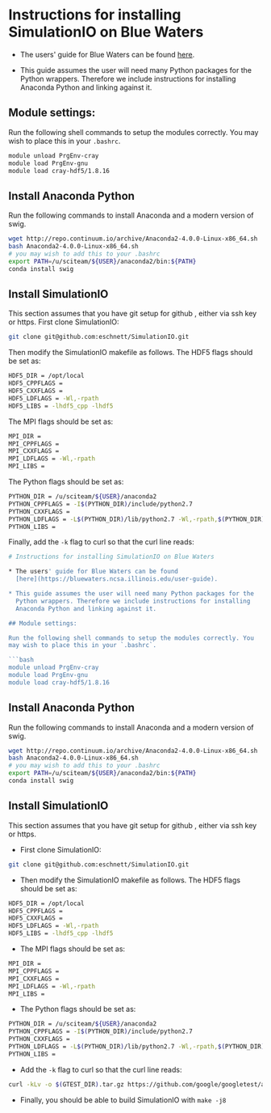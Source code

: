 # Instructions for installing SimulationIO on Blue Waters

* The users' guide for Blue Waters can be found
  [here](https://bluewaters.ncsa.illinois.edu/user-guide).

* This guide assumes the user will need many Python packages for the
  Python wrappers. Therefore we include instructions for installing
  Anaconda Python and linking against it.

## Module settings:

Run the following shell commands to setup the modules correctly. You
may wish to place this in your `.bashrc`.

```bash
module unload PrgEnv-cray
module load PrgEnv-gnu
module load cray-hdf5/1.8.16
```

## Install Anaconda Python

Run the following commands to install Anaconda and a modern version of swig.

```bash
wget http://repo.continuum.io/archive/Anaconda2-4.0.0-Linux-x86_64.sh
bash Anaconda2-4.0.0-Linux-x86_64.sh
# you may wish to add this to your .bashrc
export PATH=/u/sciteam/${USER}/anaconda2/bin:${PATH}
conda install swig
```

## Install SimulationIO

This section assumes that you have git setup for github , either via ssh key or https. First clone SimulationIO:

```bash
git clone git@github.com:eschnett/SimulationIO.git
```

Then modify the SimulationIO makefile as follows. The HDF5 flags should be set as:

```bash
HDF5_DIR = /opt/local
HDF5_CPPFLAGS = 
HDF5_CXXFLAGS =
HDF5_LDFLAGS = -Wl,-rpath
HDF5_LIBS = -lhdf5_cpp -lhdf5
```

The MPI flags should be set as:

```bash
MPI_DIR	=
MPI_CPPFLAGS =
MPI_CXXFLAGS =
MPI_LDFLAGS = -Wl,-rpath
MPI_LIBS =
```

The Python flags should be set as:

```bash
PYTHON_DIR = /u/sciteam/${USER}/anaconda2
PYTHON_CPPFLAGS = -I$(PYTHON_DIR)/include/python2.7
PYTHON_CXXFLAGS =
PYTHON_LDFLAGS = -L$(PYTHON_DIR)/lib/python2.7 -Wl,-rpath,$(PYTHON_DIR)/lib/python2.7
PYTHON_LIBS =
```

Finally, add the `-k` flag to curl so that the curl line reads:

```bash
# Instructions for installing SimulationIO on Blue Waters

* The users' guide for Blue Waters can be found
  [here](https://bluewaters.ncsa.illinois.edu/user-guide).

* This guide assumes the user will need many Python packages for the
  Python wrappers. Therefore we include instructions for installing
  Anaconda Python and linking against it.

## Module settings:

Run the following shell commands to setup the modules correctly. You
may wish to place this in your `.bashrc`.

```bash
module unload PrgEnv-cray
module load PrgEnv-gnu
module load cray-hdf5/1.8.16
```

## Install Anaconda Python

Run the following commands to install Anaconda and a modern version of swig.

```bash
wget http://repo.continuum.io/archive/Anaconda2-4.0.0-Linux-x86_64.sh
bash Anaconda2-4.0.0-Linux-x86_64.sh
# you may wish to add this to your .bashrc
export PATH=/u/sciteam/${USER}/anaconda2/bin:${PATH}
conda install swig
```

## Install SimulationIO

This section assumes that you have git setup for github , either via ssh key or https.


* First clone SimulationIO:

```bash
git clone git@github.com:eschnett/SimulationIO.git
```

* Then modify the SimulationIO makefile as follows. The HDF5 flags should be set as:

```bash
HDF5_DIR = /opt/local
HDF5_CPPFLAGS = 
HDF5_CXXFLAGS =
HDF5_LDFLAGS = -Wl,-rpath
HDF5_LIBS = -lhdf5_cpp -lhdf5
```

* The MPI flags should be set as:

```bash
MPI_DIR	=
MPI_CPPFLAGS =
MPI_CXXFLAGS =
MPI_LDFLAGS = -Wl,-rpath
MPI_LIBS =
```

* The Python flags should be set as:

```bash
PYTHON_DIR = /u/sciteam/${USER}/anaconda2
PYTHON_CPPFLAGS = -I$(PYTHON_DIR)/include/python2.7
PYTHON_CXXFLAGS =
PYTHON_LDFLAGS = -L$(PYTHON_DIR)/lib/python2.7 -Wl,-rpath,$(PYTHON_DIR)/lib/python2.7
PYTHON_LIBS =
```

* Add the `-k` flag to curl so that the curl line reads:

```bash
curl -kLv -o $(GTEST_DIR).tar.gz https://github.com/google/googletest/archive/release-1.7.0.tar.gz
```

* Finally, you should be able to build SimulationIO with `make -j8`

